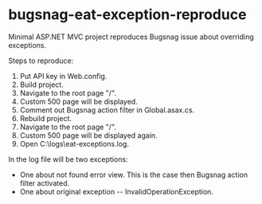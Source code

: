 # bugsnag-eat-exception-reproduce
Minimal ASP.NET MVC project reproduces Bugsnag issue about overriding exceptions.

Steps to reproduce:

1. Put API key in Web.config.
2. Build project.
3. Navigate to the root page "/".
4. Custom 500 page will be displayed.
5. Comment out Bugsnag action filter in Global.asax.cs.
6. Rebuild project.
7. Navigate to the root page "/".
8. Custom 500 page will be displayed again.
9. Open C:\logs\eat-exceptions.log.

In the log file will be two exceptions:

* One about not found error view.  This is the case then Bugsnag action filter activated.
* One about original exception -- InvalidOperationException.
